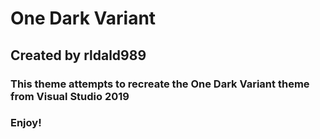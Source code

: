 # One Dark Variant
## Created by **rldald989**

### This theme attempts to recreate the **One Dark Variant** theme from **Visual Studio 2019**
### Enjoy!